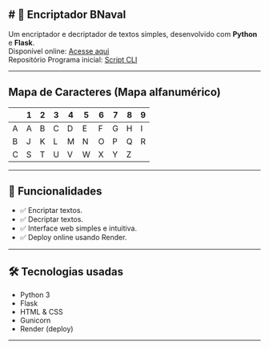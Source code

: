 ## # 🔐 Encriptador BNaval

Um encriptador e decriptador de textos simples, desenvolvido com **Python** e **Flask**.<br>
Disponível online: [Acesse aqui](https://bnavalcrypto.onrender.com/)<br>
Repositório Programa inicial: [Script CLI](https://github.com/jandersonhp/ProjetoBNaval/)

---

## Mapa de Caracteres (Mapa alfanumérico)

|   | 1 | 2 | 3 | 4 | 5 | 6 | 7 | 8 | 9 |
|---|---|---|---|---|---|---|---|---|---|
| A | A | B | C | D | E | F | G | H | I |
| B | J | K | L | M | N | O | P | Q | R |
| C | S | T | U | V | W | X | Y | Z |   |

---

## 🚀 Funcionalidades

- ✅ Encriptar textos.
- ✅ Decriptar textos.
- ✅ Interface web simples e intuitiva.
- ✅ Deploy online usando Render.

---

## 🛠️ Tecnologias usadas

- Python 3
- Flask
- HTML & CSS
- Gunicorn
- Render (deploy)

---
